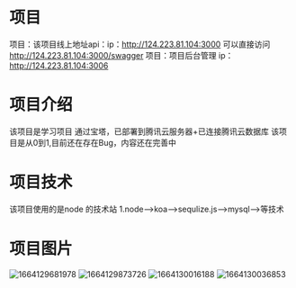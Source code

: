 # 项目
项目：该项目线上地址api：ip：http://124.223.81.104:3000
可以直接访问  http://124.223.81.104:3000/swagger
项目：项目后台管理  ip：http://124.223.81.104:3006

# 项目介绍
该项目是学习项目
通过宝塔，已部署到腾讯云服务器+已连接腾讯云数据库
该项目是从0到1,目前还在存在Bug，内容还在完善中
# 项目技术
该项目使用的是node 的技术站
1.node-->koa-->sequlize.js-->mysql-->等技术
# 项目图片
![1664129681978](https://user-images.githubusercontent.com/64181316/192158927-9c66b4bb-dc65-474d-b872-a8465f7d8126.png)
![1664129873726](https://user-images.githubusercontent.com/64181316/192159065-9cb5e9f3-b9da-43a6-b0fc-ec224eb16ead.png)
![1664130016188](https://user-images.githubusercontent.com/64181316/192159167-1d7432eb-66f5-4128-8682-fad9eaa3dc52.png)
![1664130036853](https://user-images.githubusercontent.com/64181316/192159176-6d50a922-33f0-4a20-8765-cdf4f61bc217.png)


